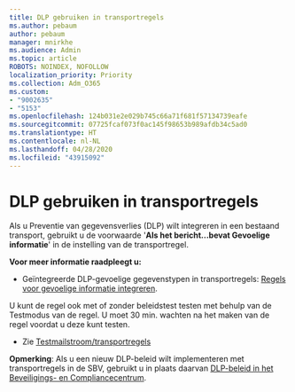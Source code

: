 ```yaml
---
title: DLP gebruiken in transportregels
ms.author: pebaum
author: pebaum
manager: mnirkhe
ms.audience: Admin
ms.topic: article
ROBOTS: NOINDEX, NOFOLLOW
localization_priority: Priority
ms.collection: Adm_O365
ms.custom:
- "9002635"
- "5153"
ms.openlocfilehash: 124b031e2e029b745c66a71f681f57134739eafe
ms.sourcegitcommit: 07725fcaf073f0ac145f98653b989afdb34c5ad0
ms.translationtype: HT
ms.contentlocale: nl-NL
ms.lasthandoff: 04/28/2020
ms.locfileid: "43915092"
---
```

# <a name="using-dlp-in-transport-rules"></a>DLP gebruiken in transportregels

Als u Preventie van gegevensverlies (DLP) wilt integreren in een bestaand transport, gebruikt u de voorwaarde '**Als het bericht...bevat Gevoelige informatie**' in de instelling van de transportregel.

**Voor meer informatie raadpleegt u:**

- Geïntegreerde DLP-gevoelige gegevenstypen in transportregels: [Regels voor gevoelige informatie integreren](https://docs.microsoft.com/exchange/security-and-compliance/data-loss-prevention/integrate-sensitive-information-rules).

U kunt de regel ook met of zonder beleidstest testen met behulp van de Testmodus van de regel.  U moet 30 min. wachten na het maken van de regel voordat u deze kunt testen.

- Zie [Testmailstroom/transportregels](https://docs.microsoft.com/exchange/security-and-compliance/mail-flow-rules/test-mail-flow-rules)

**Opmerking**: Als u een nieuw DLP-beleid wilt implementeren met transportregels in de SBV, gebruikt u in plaats daarvan [DLP-beleid in het Beveiligings- en Compliancecentrum](https://docs.microsoft.com/microsoft-365/compliance/data-loss-prevention-policies?view=o365-worldwide).
